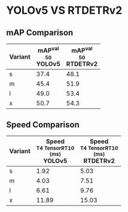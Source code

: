 ---
---
# YOLOv5 VS RTDETRv2

## mAP Comparison

| **Variant** | <center><span style='width: 400px;'>**mAP<sup>val<br>50**<br>**YOLOv5**</span></center> | <center><span style='width: 400px;'>**mAP<sup>val<br>50**<br>**RTDETRv2**</span></center> |
|----|----------------------------------|------------------------------------|
| s | 37.4 | 48.1 |
| m | 45.4 | 51.9 |
| l | 49.0 | 53.4 |
| x | 50.7 | 54.3 |

## Speed Comparison

| **Variant** | <center><span style='width: 200px;'>**Speed**<br><sup>T4 TensorRT10<br>(ms)</sup><br>**YOLOv5**</span></center> | <center><span style='width: 200px;'>**Speed**<br><sup>T4 TensorRT10<br>(ms)</sup><br>**RTDETRv2**</span></center> |
|---------|-----------------------|-----------------------|
| s | 1.92 | 5.03 |
| m | 4.03 | 7.51 |
| l | 6.61 | 9.76 |
| x | 11.89 | 15.03 |
